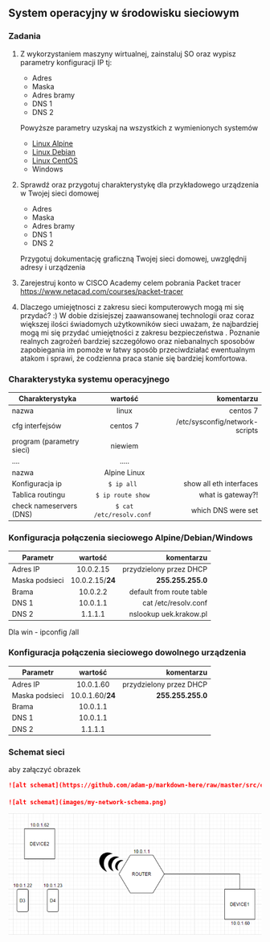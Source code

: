 ## System operacyjny w środowisku sieciowym

### Zadania


1. Z wykorzystaniem maszyny wirtualnej, zainstaluj SO oraz wypisz parametry konfiguracji IP tj:
   * Adres
   * Maska
   * Adres bramy
   * DNS 1
   * DNS 2
    
    Powyższe parametry uzyskaj na wszystkich z wymienionych systemów

   * [Linux Alpine](https://alpinelinux.org/)
   * [Linux Debian](https://www.debian.org/)
   * [Linux CentOS](https://www.centos.org/)
   * Windows 

2. Sprawdź oraz przygotuj charakterystykę dla przykładowego urządzenia w Twojej sieci domowej
   * Adres
   * Maska
   * Adres bramy
   * DNS 1
   * DNS 2
  
    Przygotuj dokumentację graficzną Twojej sieci domowej, uwzględnij adresy i urządzenia

3. Zarejestruj konto w CISCO Academy celem pobrania Packet tracer 
   https://www.netacad.com/courses/packet-tracer

4. Dlaczego umiejętnosci z zakresu sieci komputerowych mogą mi się przydać? :)
W dobie dzisiejszej zaawansowanej technologii oraz coraz większej ilości świadomych użytkowników sieci uważam, że najbardziej mogą mi się przydać umiejętności z zakresu bezpieczeństwa . Poznanie realnych zagrożeń bardziej szczegółowo oraz niebanalnych sposobów zapobiegania im pomoże w łatwy sposób przeciwdziałać ewentualnym atakom i sprawi, że codzienna praca stanie się bardziej komfortowa.


### Charakterystyka systemu operacyjnego

| Charakterystyka           | wartość               | komentarzu                |
| -------------             |:-------------:        | -----:                    |
| nazwa                     | linux                 | centos 7                  |
| cfg interfejsów           | centos 7 | /etc/sysconfig/network-scripts         |
| program (parametry sieci) | niewiem               |                           |
| ....                      | .....                 |                           |
| nazwa                     | Alpine Linux          |                           |
| Konfiguracja ip           | ``$ ip all ``         | show all eth interfaces   | 
| Tablica routingu          | ``$ ip route show ``  | what is gateway?!         | 
| check nameservers (DNS)   | ``$ cat /etc/resolv.conf ``  | which DNS were set | 

### Konfiguracja połączenia sieciowego Alpine/Debian/Windows

| Parametr | wartość           | komentarzu |
| ------------- |:-------------:| -----:|
| Adres IP      | 10.0.2.15        | przydzielony przez DHCP |
| Maska podsieci| 10.0.2.15/**24** | **255.255.255.0**       |
| Brama         | 10.0.2.2         | default from route table |
| DNS 1         | 10.0.1.1         | cat /etc/resolv.conf     |
| DNS 2         | 1.1.1.1          | nslookup uek.krakow.pl   |

Dla win - ipconfig /all

### Konfiguracja połączenia sieciowego dowolnego urządzenia

| Parametr | wartość           | komentarzu |
| ------------- |:-------------:| -----:|
| Adres IP      | 10.0.1.60       | przydzielony przez DHCP |
| Maska podsieci| 10.0.1.60/**24** | **255.255.255.0**       |
| Brama         | 10.0.1.1         |                        |
| DNS 1         | 10.0.1.1         |                        |
| DNS 2         | 1.1.1.1          |                        |

### Schemat sieci

aby załączyć obrazek 

```markdown
![alt schemat](https://github.com/adam-p/markdown-here/raw/master/src/common/images/icon48.png)![alt schemat](https://github.com/adam-p/markdown-here/raw/master/src/common/images/icon48.png)

![alt schemat](images/my-network-schema.png)
```

![my network](siec_domowa.png)

